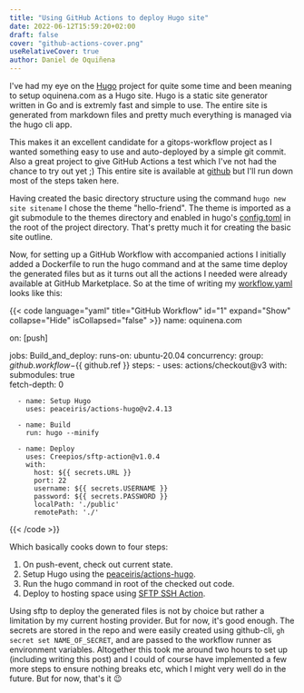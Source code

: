 ```yaml
---
title: "Using GitHub Actions to deploy Hugo site"
date: 2022-06-12T15:59:20+02:00
draft: false
cover: "github-actions-cover.png"
useRelativeCover: true
author: Daniel de Oquiñena
---
```


I've had my eye on the [Hugo](https://github.com/gohugoio/hugo) project for quite some time and been meaning to setup oquinena.com as a Hugo site. Hugo is a static site generator written in Go and is extremly fast and simple to use. The entire site is generated from markdown files and pretty much everything is managed via the hugo cli app.

This makes it an excellent candidate for a gitops-workflow project as I wanted something easy to use and auto-deployed by a simple git commit. Also a great project to give GitHub Actions a test which I've not had the chance to try out yet ;) This entire site is available at [github](https://github.com/oquinena/oquinena.com) but I'll run down most of the steps taken here.

Having created the basic directory structure using the command `hugo new site sitename` I chose the theme "hello-friend". The theme is imported as a git submodule to the themes directory and enabled in hugo's [config.toml](https://github.com/oquinena/oquinena.com/blob/main/config.toml) in the root of the project directory. That's pretty much it for creating the basic site outline. 

Now, for setting up a GitHub Workflow with accompanied actions I initially added a Dockerfile to run the hugo command and at the same time deploy the generated files but as it turns out all the actions I needed were already available at GitHub Marketplace. So at the time of writing my [workflow.yaml](https://github.com/oquinena/oquinena.com/blob/main/.github/workflows/main.yml) looks like this:

{{< code language="yaml" title="GitHub Workflow" id="1" expand="Show" collapse="Hide" isCollapsed="false" >}}
name: oquinena.com

on: [push]

jobs:
  Build_and_deploy:
    runs-on: ubuntu-20.04
    concurrency:
      group: ${{ github.workflow }}-${{ github.ref }}
    steps:
      - uses: actions/checkout@v3
        with:
          submodules: true  
          fetch-depth: 0    

      - name: Setup Hugo
        uses: peaceiris/actions-hugo@v2.4.13

      - name: Build
        run: hugo --minify

      - name: Deploy
        uses: Creepios/sftp-action@v1.0.4
        with:
          host: ${{ secrets.URL }}
          port: 22
          username: ${{ secrets.USERNAME }}
          password: ${{ secrets.PASSWORD }}
          localPath: './public'
          remotePath: './'
{{< /code >}}

Which basically cooks down to four steps:

1. On push-event, check out current state.
2. Setup Hugo using the [peaceiris/actions-hugo](https://github.com/peaceiris/actions-hugo).
3. Run the hugo command in root of the checked out code.
4. Deploy to hosting space using [SFTP SSH Action](https://github.com/marketplace/actions/sftp-ssh-action).

Using sftp to deploy the generated files is not by choice but rather a limitation by my current hosting provider. But for now, it's good enough. The secrets are stored in the repo and were easily created using github-cli, `gh secret set NAME_OF_SECRET`, and are passed to the workflow runner as environment variables. Altogether this took me around two hours to set up (including writing this post) and I could of course have implemented a few more steps to ensure nothing breaks etc, which I might very well do in the future. But for now, that's it :wink: